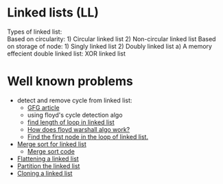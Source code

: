 # Linked lists (LL)

Types of linked list:  
Based on circularity:
	1) Circular linked list
	2) Non-circular linked list
Based on storage of node:
	1) Singly linked list
	2) Doubly linked list
		a) A memory effecient double linked list: XOR linked list

# Well known problems
- detect and remove cycle from linked list:
	- [GFG article](https://www.geeksforgeeks.org/detect-and-remove-loop-in-a-linked-list/)
	- using floyd's cycle detection algo
	- [find length of loop in linked list](https://www.geeksforgeeks.org/problems/find-length-of-loop/1?itm_source=geeksforgeeks&itm_medium=article&itm_campaign=practice_card)
	- [How does floyd warshall algo work?](https://www.geeksforgeeks.org/how-does-floyds-slow-and-fast-pointers-approach-work/)
	- [Find the first node in the loop of linked list.](https://www.geeksforgeeks.org/problems/find-the-first-node-of-loop-in-linked-list--170645/1)
- [Merge sort for linked list](https://www.geeksforgeeks.org/merge-sort-for-doubly-linked-list/)
	- [Merge sort code](merge_sort.cpp)
- [Flattening a linked list](https://www.geeksforgeeks.org/flattening-a-linked-list/)
- [Partition the linked list](https://www.geeksforgeeks.org/partitioning-a-linked-list-around-a-given-value-and-keeping-the-original-order/)
- [Cloning a linked list](https://www.geeksforgeeks.org/a-linked-list-with-next-and-arbit-pointer/)
